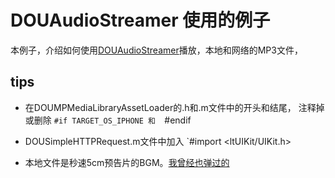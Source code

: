 # DOUAudioStreamer 使用的例子
本例子，介绍如何使用[DOUAudioStreamer](https://github.com/douban/DOUAudioStreamer)播放，本地和网络的MP3文件，

## tips

* 在DOUMPMediaLibraryAssetLoader的.h和.m文件中的开头和结尾， 注释掉或删除 
`#if TARGET_OS_IPHONE 和 
`#endif

* DOUSimpleHTTPRequest.m文件中加入
`#import &lt;ltUIKit/UIKit.h&gt;

* 本地文件是秒速5cm预告片的BGM。[我曾经也弹过的](https://www.youtube.com/watch?v=CScTeU065dA)




